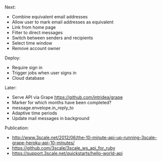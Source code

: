 Next:
* Combine equivalent email addresses
* Allow user to mark email addresses as equivalent
* Link from home page
* Filter to direct messages
* Switch between senders and recipients
* Select time window
* Remove account owner

Deploy:
* Require sign in
* Trigger jobs when user signs in
* Cloud database

Later:
* Serve API via Grape https://github.com/intridea/grape
* Marker for which months have been completed?
* message.envelope.in_reply_to
* Adaptive time periods
* Update mail messages in background

Publication:
* http://www.3scale.net/2012/06/the-10-minute-api-up-running-3scale-grape-heroku-api-10-minutes/
* https://github.com/3scale/3scale_ws_api_for_ruby
* https://support.3scale.net/quickstarts/hello-world-api
